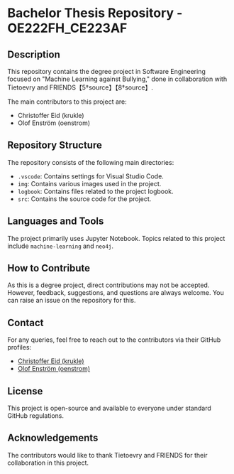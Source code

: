 # Bachelor Thesis Repository - OE222FH_CE223AF

## Description

This repository contains the degree project in Software Engineering focused on "Machine Learning against Bullying," done in collaboration with Tietoevry and FRIENDS【5†source】【8†source】.

The main contributors to this project are:

- Christoffer Eid (krukle)
- Olof Enström (oenstrom)

## Repository Structure

The repository consists of the following main directories:

- `.vscode`: Contains settings for Visual Studio Code.
- `img`: Contains various images used in the project.
- `logbook`: Contains files related to the project logbook.
- `src`: Contains the source code for the project.

## Languages and Tools

The project primarily uses Jupyter Notebook. Topics related to this project include `machine-learning` and `neo4j`.

## How to Contribute

As this is a degree project, direct contributions may not be accepted. However, feedback, suggestions, and questions are always welcome. You can raise an issue on the repository for this.

## Contact

For any queries, feel free to reach out to the contributors via their GitHub profiles:

- [Christoffer Eid (krukle)](https://www.linkedin.com/in/christoffer-eid/)
- [Olof Enström (oenstrom)](https://www.linkedin.com/in/olof-enstr%C3%B6m)

## License

This project is open-source and available to everyone under standard GitHub regulations.

## Acknowledgements

The contributors would like to thank Tietoevry and FRIENDS for their collaboration in this project.
